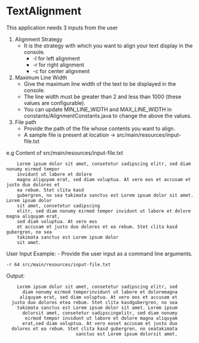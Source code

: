 # TextAlignment

This application needs 3 inputs from the user
   1.	Alignment Strategy
         - It is the strategy with which you want to align your text display in the console. 
           * -l for left alignment
           * -r for right alignment
           * -c for center alignment
   2.	 Maximum Line Width
         - Give the maximum line width of the text to be displayed in the console. 
         - The line width must be greater than 2 and less than 1000 (these values are configurable).
         - You can update MIN_LINE_WIDTH and MAX_LINE_WIDTH in constants/AlignmentConstants.java to change the above the values.
   3.	File path
         - Provide the path of the file whose contents you want to align. 
         - A sample file is present at location -> src/main/resources/input-file.txt

    
e.g Content of  src/main/resources/input-file.txt

        Lorem ipsum dolor sit amet, consetetur sadipscing elitr, sed diam nonumy eirmod tempor
        invidunt ut labore et dolore
        magna aliquyam erat, sed diam voluptua. At vero eos et accusam et justo duo dolores et
        ea rebum. Stet clita kasd
        gubergren, no sea takimata sanctus est Lorem ipsum dolor sit amet. Lorem ipsum dolor
        sit amet, consetetur sadipscing
        elitr, sed diam nonumy eirmod tempor invidunt ut labore et dolore magna aliquyam erat,
        sed diam voluptua. At vero eos
        et accusam et justo duo dolores et ea rebum. Stet clita kasd gubergren, no sea
        takimata sanctus est Lorem ipsum dolor
        sit amet.
    
 User Input Example:
        - Provide the user input as a command line arguments.
 
    -r 64 src/main/resources/input-file.txt
    
 Output:
 
        Lorem ipsum dolor sit amet, consetetur sadipscing elitr, sed
          diam nonumy eirmod temporinvidunt ut labore et doloremagna 
         aliquyam erat, sed diam voluptua. At vero eos et accusam et
      justo duo dolores etea rebum. Stet clita kasdgubergren, no sea
        takimata sanctus est Lorem ipsum dolor sit amet. Lorem ipsum
          dolorsit amet, consetetur sadipscingelitr, sed diam nonumy
           eirmod tempor invidunt ut labore et dolore magna aliquyam
          erat,sed diam voluptua. At vero eoset accusam et justo duo
      dolores et ea rebum. Stet clita kasd gubergren, no seatakimata
                              sanctus est Lorem ipsum dolorsit amet.
